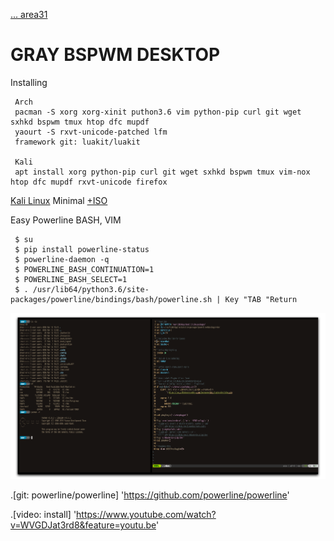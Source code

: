 <a href="https://area31.net.br" title="area31.net.br"> ... area31</a>

GRAY BSPWM DESKTOP
====
Installing

     Arch
     pacman -S xorg xorg-xinit puthon3.6 vim python-pip curl git wget sxhkd bspwm tmux htop dfc mupdf
     yaourt -S rxvt-unicode-patched lfm
     framework git: luakit/luakit
     
     Kali
     apt install xorg python-pip curl git wget sxhkd bspwm tmux vim-nox htop dfc mupdf rxvt-unicode firefox
[Kali Linux](https://www.kali.org/) Minimal [+ISO](https://docs.kali.org/installation/kali-linux-network-mini-iso-install)

Easy Powerline BASH, VIM

     $ su
     $ pip install powerline-status
     $ powerline-daemon -q
     $ POWERLINE_BASH_CONTINUATION=1
     $ POWERLINE_BASH_SELECT=1
     $ . /usr/lib64/python3.6/site-packages/powerline/bindings/bash/powerline.sh | Key "TAB "Return
     
 ![lBox](0991555.png)

.[git: powerline/powerline] 'https://github.com/powerline/powerline'

.[video: install] 'https://www.youtube.com/watch?v=WVGDJat3rd8&feature=youtu.be'
